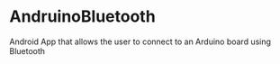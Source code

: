 # AndruinoBluetooth
Android App that allows the user to connect to an Arduino board using Bluetooth
